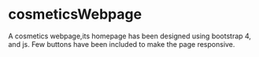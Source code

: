 # cosmeticsWebpage
A cosmetics webpage,its homepage has been designed using bootstrap 4, and js. Few buttons have been included to make the page responsive. 
